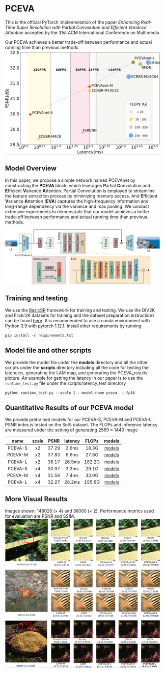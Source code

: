 # PCEVA
This is the official PyTorch implementation of the paper *Enhancing Real-Time Super Resolution with Partial Convolution and Efficient Variance Attention* accepted by the 31st ACM International Conference on Multimedia

Our PCEVA achieves a better trade-off between performance and actual running time than previous methods. 
![PCEVA achieves a better trade-off between performance and actual running time](figs/pceva_results.png)


## Model Overview
 In this paper, we propose a simple network named PCEVAnet by constructing the **PCEVA** block, which leverages **P**artial **C**onvolution and **E**fficient **V**ariance **A**ttention. Partial Convolution is employed to streamline the feature extraction process by minimizing memory access. And **E**fficient **V**ariance **A**ttention (**EVA**) captures the high-frequency information and long-range dependency via the variance and max pooling. We conduct extensive experiments to demonstrate that our model achieves a better trade-off between performance and actual running time than previous methods. 

 ![Our model architecture](figs/base_net.png)

## Training and testing
We use the [BasicSR](https://github.com/XPixelGroup/BasicSR) framework for training and testing. We use the DIV2K and Flickr2K datasets for training and the dataset preparation instructions can be found [here](https://github.com/XPixelGroup/BasicSR/blob/master/docs/DatasetPreparation.md). It is recommended to use a conda environment with Python 3.9 with pytorch 1.12.1. Install other requirements by running
```
pip install -r requirements.txt
```


## Model file and other scripts
We provide the model file under the **models** directory and all the other scripts under the **scripts** directory including all the code for testing the latencies, generating the LAM map, and generating the PCEVA_results picture. An example for getting the latency in our paper is to use the ```runtime_test.py``` file under the scripts/latency_test directory
```
python runtime_test.py --scale 2 --model-name pceva  --fp16
```



## Quantitative Results of our PCEVA model
We provide pretrained models for our PCEVA-S, PCEVA-M and PCEVA-L. PSNR index is tested on the Set5 dataset. The FLOPs and inference latency are measured under the setting of generating 2560 × 1440 image

| name | scale | PSNR | latency | FLOPs | models|
|:---:|:---:|:---:|:---:| :---:|:---:| 
| PCEVA-S | x2 | 37.29 | 2.6ms | 18.3G |[models](pretrained_models/pceva_s_x2.pth)|
| PCEVA-M | x2 | 37.83 | 6.6ms | 27.6G |[models](pretrained_models/pceva_m_x2.pth)|
| PCEVA-L | x2 | 38.17 | 26.9ms | 182.2G |[models](pretrained_models/pceva_l_x2.pth)|
| PCEVA-S | x4 | 30.97 | 3.3ms | 29.1G |[models](pretrained_models/pceva_s_x4.pth)|
| PCEVA-M | x4 | 31.58 | 7.4ms | 33.0G |[models](pretrained_models/pceva_m_x4.pth)|
| PCEVA-L | x4 | 32.27 | 28.2ms | 195.6G |[models](pretrained_models/pceva_l_x4.pth)|




## More Visual Results
Images shown: 148026 ($\times$ 4) and 58060 ($\times$ 2). Performance metrics used for evaluation are PSNR and SSIM.
![Visual comparision](figs/visual_cmp.png)
